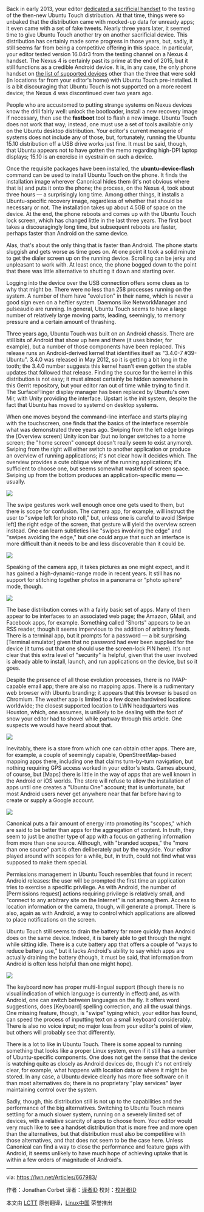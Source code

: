 Back in early 2013, your editor [dedicated a sacrificial handset][2] to the testing of the then-new Ubuntu Touch distribution. At that time, things were so unbaked that the distribution came with mocked-up data for unready apps; it even came with a set of fake tweets. Nearly three years later, it seemed time to give Ubuntu Touch another try on another sacrificial device. This distribution has certainly made some progress in those years, but, sadly, it still seems far from being a competitive offering in this space.
In particular, your editor tested version 16.04r3 from the testing channel on a Nexus 4 handset. The Nexus 4 is certainly past its prime at the end of 2015, but it still functions as a credible Android device. It is, in any case, the only phone handset on [the list of supported devices][1] other than the three that were sold (in locations far from your editor's home) with Ubuntu Touch pre-installed. It is a bit discouraging that Ubuntu Touch is not supported on a more recent device; the Nexus 4 was discontinued over two years ago.

People who are accustomed to putting strange systems on Nexus devices know the drill fairly well: unlock the bootloader, install a new recovery image if necessary, then use the **fastboot** tool to flash a new image. Ubuntu Touch does not work that way; instead, one must use a set of tools available only on the Ubuntu desktop distribution. Your editor's current menagerie of systems does not include any of those, but, fortunately, running the Ubuntu 15.10 distribution off a USB drive works just fine. It must be said, though, that Ubuntu appears not to have gotten the memo regarding high-DPI laptop displays; 15.10 is an exercise in eyestrain on such a device.

Once the requisite packages have been installed, the **ubuntu-device-flash** command can be used to install Ubuntu Touch on the phone. It finds the installation image wherever Canonical hides them (it's not obvious where that is) and puts it onto the phone; the process, on the Nexus 4, took about three hours — a surprisingly long time. Among other things, it installs a Ubuntu-specific recovery image, regardless of whether that should be necessary or not. The installation takes up about 4.5GB of space on the device. At the end, the phone reboots and comes up with the Ubuntu Touch lock screen, which has changed little in the last three years. The first boot takes a discouragingly long time, but subsequent reboots are faster, perhaps faster than Android on the same device.

Alas, that's about the only thing that is faster than Android. The phone starts sluggish and gets worse as time goes on. At one point it took a solid minute to get the dialer screen up on the running device. Scrolling can be jerky and unpleasant to work with. At least once, the phone bogged down to the point that there was little alternative to shutting it down and starting over.

Logging into the device over the USB connection offers some clues as to why that might be. There were no less than 258 processes running on the system. A number of them have "evolution" in their name, which is never a good sign even on a heftier system. Daemons like NetworkManager and pulseaudio are running. In general, Ubuntu Touch seems to have a large number of relatively large moving parts, leading, seemingly, to memory pressure and a certain amount of thrashing.

Three years ago, Ubuntu Touch was built on an Android chassis. There are still bits of Android that show up here and there (it uses binder, for example), but a number of those components have been replaced. This release runs an Android-derived kernel that identifies itself as "3.4.0-7 #39-Ubuntu". 3.4.0 was released in May 2012, so it is getting a bit long in the tooth; the 3.4.0 number suggests this kernel hasn't even gotten the stable updates that followed that release. Finding the source for the kernel in this distribution is not easy; it must almost certainly be hidden somewhere in this Gerrit repository, but your editor ran out of time while trying to find it. The SurfaceFlinger display manager has been replaced by Ubuntu's own Mir, with Unity providing the interface. Upstart is the init system, despite the fact that Ubuntu has moved to systemd on desktop systems.

When one moves beyond the command-line interface and starts playing with the touchscreen, one finds that the basics of the interface resemble what was demonstrated three years ago. Swiping from the left edge brings the [Overview screen] Unity icon bar (but no longer switches to a home screen; the "home screen" concept doesn't really seem to exist anymore). Swiping from the right will either switch to another application or produce an overview of running applications; it's not clear how it decides which. The overview provides a cute oblique view of the running applications; it's sufficient to choose one, but seems somewhat wasteful of screen space. Swiping up from the bottom produces an application-specific menu — usually.

![][3]


The swipe gestures work well enough once one gets used to them, but there is scope for confusion. The camera app, for example, will instruct the user to "swipe left for photo roll," but, unless one is careful to avoid  [Swipe left] the right edge of the screen, that gesture will yield the overview screen instead. One can learn subtleties like "swipes involving the edge" and "swipes avoiding the edge," but one could argue that such an interface is more difficult than it needs to be and less discoverable than it could be.

![][4]

Speaking of the camera app, it takes pictures as one might expect, and it has gained a high-dynamic-range mode in recent years. It still has no support for stitching together photos in a panorama or "photo sphere" mode, though.

![][5]

The base distribution comes with a fairly basic set of apps. Many of them appear to be interfaces to an associated web page; the Amazon, GMail, and Facebook apps, for example. Something called "Shorts" appears to be an RSS reader, though it seems impervious to the addition of arbitrary feeds. There is a terminal app, but it prompts for a password — a bit surprising  [Terminal emulator] given that no password had ever been supplied for the device (it turns out that one should use the screen-lock PIN here). It's not clear that this extra level of "security" is helpful, given that the user involved is already able to install, launch, and run applications on the device, but so it goes.

Despite the presence of all those evolution processes, there is no IMAP-capable email app; there are also no mapping apps. There is a rudimentary web browser with Ubuntu branding; it appears that this browser is based on Chromium. The weather app is limited to a few dozen hardwired locations worldwide; the closest supported location to LWN headquarters was Houston, which, one assumes, is unlikely to be dealing with the foot of snow your editor had to shovel while partway through this article. One suspects we would have heard about that.

![][6]

Inevitably, there is a store from which one can obtain other apps. There are, for example, a couple of seemingly capable, OpenStreetMap-based mapping apps there, including one that claims turn-by-turn navigation, but nothing requiring GPS access worked in your editor's tests. Games abound, of course, but  [Maps] there is little in the way of apps that are well known in the Android or iOS worlds. The store will refuse to allow the installation of apps until one creates a "Ubuntu One" account; that is unfortunate, but most Android users never get anywhere near that far before having to create or supply a Google account.

![][7]

Canonical puts a fair amount of energy into promoting its "scopes," which are said to be better than apps for the aggregation of content. In truth, they seem to just be another type of app with a focus on gathering information from more than one source. Although, with "branded scopes," the "more than one source" part is often deliberately put by the wayside. Your editor played around with scopes for a while, but, in truth, could not find what was supposed to make them special.

Permissions management in Ubuntu Touch resembles that found in recent Android releases: the user will be prompted the first time an application tries to exercise a specific privilege. As with Android, the number of  [Permissions request] actions requiring privilege is relatively small, and "connect to any arbitrary site on the Internet" is not among them. Access to location information or the camera, though, will generate a prompt. There is also, again as with Android, a way to control which applications are allowed to place notifications on the screen.

Ubuntu Touch still seems to drain the battery far more quickly than Android does on the same device. Indeed, it is barely able to get through the night while sitting idle. There is a cute battery app that offers a couple of "ways to reduce battery use," but it lacks Android's ability to say which apps are actually draining the battery (though, it must be said, that information from Android is often less helpful than one might hope).

![][8]

The keyboard now has proper multi-lingual support (though there is no visual indication of which language is currently in effect) and, as with Android, one can switch between languages on the fly. It offers word suggestions, does  [Keyboard] spelling correction, and all the usual things. One missing feature, though, is "swipe" typing which, your editor has found, can speed the process of inputting text on a small keyboard considerably. There is also no voice input; no major loss from your editor's point of view, but others will probably see that differently.

There is a lot to like in Ubuntu Touch. There is some appeal to running something that looks like a proper Linux system, even if it still has a number of Ubuntu-specific components. One does not get the sense that the device is watching quite as closely as Android devices do, though it's not entirely clear, for example, what happens with location data or where it might be stored. In any case, a Ubuntu device clearly has more free software on it than most alternatives do; there is no proprietary "play services" layer maintaining control over the system.

Sadly, though, this distribution still is not up to the capabilities and the performance of the big alternatives. Switching to Ubuntu Touch means settling for a much slower system, running on a severely limited set of devices, with a relative scarcity of apps to choose from. Your editor would very much like to see a handset distribution that is more free and more open than the alternatives, but that distribution must also be competitive with those alternatives, and that does not seem to be the case here. Unless Canonical can find a way to close the performance and feature gaps with Android, it seems unlikely to have much hope of achieving uptake that is within a few orders of magnitude of Android's.

--------------------------------------

via: https://lwn.net/Articles/667983/

作者：Jonathan Corbet
译者：[译者ID](https://github.com/译者ID)
校对：[校对者ID](https://github.com/校对者ID)

本文由 [LCTT](https://github.com/LCTT/TranslateProject) 原创翻译，[Linux中国](https://linux.cn/) 荣誉推出

[1]: https://developer.ubuntu.com/en/start/ubuntu-for-devices/devices/
[2]: https://lwn.net/Articles/540138/
[3]: https://static.lwn.net/images/2015/utouch/overview-sm.png
[4]: https://static.lwn.net/images/2015/utouch/camera-swipe-sm.png
[5]: https://static.lwn.net/images/2015/utouch/terminal.png
[6]: https://static.lwn.net/images/2015/utouch/gps-sm.png
[7]: https://static.lwn.net/images/2015/utouch/camera-perm.png
[8]: https://static.lwn.net/images/2015/utouch/schifo.png

